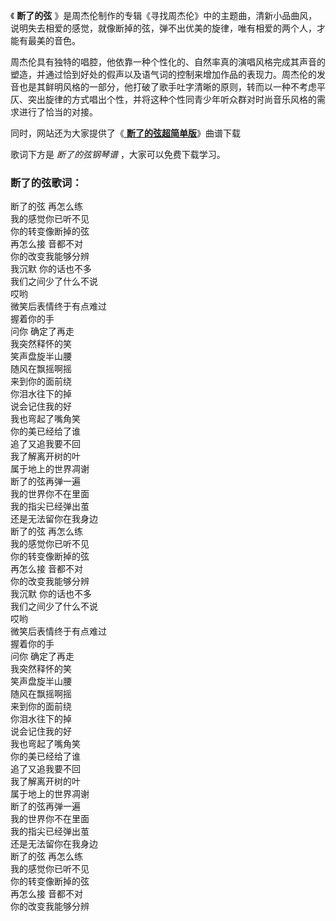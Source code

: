 

《 **断了的弦**
》是周杰伦制作的专辑《寻找周杰伦》中的主题曲，清新小品曲风，说明失去相爱的感觉，就像断掉的弦，弹不出优美的旋律，唯有相爱的两个人，才能有最美的音色。

周杰伦具有独特的唱腔，他依靠一种个性化的、自然率真的演唱风格完成其声音的塑造，并通过恰到好处的假声以及语气词的控制来增加作品的表现力。周杰伦的发音也是其鲜明风格的一部分，他打破了歌手吐字清晰的原则，转而以一种不考虑平仄、突出旋律的方式唱出个性，并将这种个性同青少年听众群对时尚音乐风格的需求进行了恰当的对接。

同时，网站还为大家提供了《[ **断了的弦超简单版**](Music-1640-断了的弦超简单版-周杰伦.html "断了的弦超简单版")》曲谱下载

歌词下方是 _断了的弦钢琴谱_ ，大家可以免费下载学习。

### 断了的弦歌词：

断了的弦 再怎么练  
我的感觉你已听不见  
你的转变像断掉的弦  
再怎么接 音都不对  
你的改变我能够分辨  
我沉默 你的话也不多  
我们之间少了什么不说  
哎哟  
微笑后表情终于有点难过  
握着你的手  
问你 确定了再走  
我突然释怀的笑  
笑声盘旋半山腰  
随风在飘摇啊摇  
来到你的面前绕  
你泪水往下的掉  
说会记住我的好  
我也弯起了嘴角笑  
你的美已经给了谁  
追了又追我要不回  
我了解离开树的叶  
属于地上的世界凋谢  
断了的弦再弹一遍  
我的世界你不在里面  
我的指尖已经弹出茧  
还是无法留你在我身边  
断了的弦 再怎么练  
我的感觉你已听不见  
你的转变像断掉的弦  
再怎么接 音都不对  
你的改变我能够分辨  
我沉默 你的话也不多  
我们之间少了什么不说  
哎哟  
微笑后表情终于有点难过  
握着你的手  
问你 确定了再走  
我突然释怀的笑  
笑声盘旋半山腰  
随风在飘摇啊摇  
来到你的面前绕  
你泪水往下的掉  
说会记住我的好  
我也弯起了嘴角笑  
你的美已经给了谁  
追了又追我要不回  
我了解离开树的叶  
属于地上的世界凋谢  
断了的弦再弹一遍  
我的世界你不在里面  
我的指尖已经弹出茧  
还是无法留你在我身边  
断了的弦 再怎么练  
我的感觉你已听不见  
你的转变像断掉的弦  
再怎么接 音都不对  
你的改变我能够分辨

